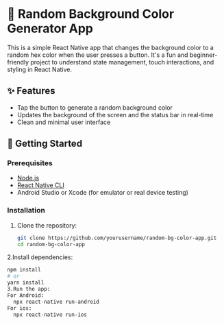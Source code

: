 # 🎨 Random Background Color Generator App

This is a simple React Native app that changes the background color to a random hex color when the user presses a button. It's a fun and beginner-friendly project to understand state management, touch interactions, and styling in React Native.

## ✨ Features

- Tap the button to generate a random background color
- Updates the background of the screen and the status bar in real-time
- Clean and minimal user interface

## 🚀 Getting Started

### Prerequisites

- [Node.js](https://nodejs.org/)
- [React Native CLI](https://reactnative.dev/docs/environment-setup)
- Android Studio or Xcode (for emulator or real device testing)

### Installation

1. Clone the repository:
   ```bash
   git clone https://github.com/yourusername/random-bg-color-app.git
   cd random-bg-color-app
2.Install dependencies:
   ```bash
   npm install
   # or
   yarn install
3.Run the app:
   For Android:
     npx react-native run-android
   For ios:
     npx react-native run-ios

    

